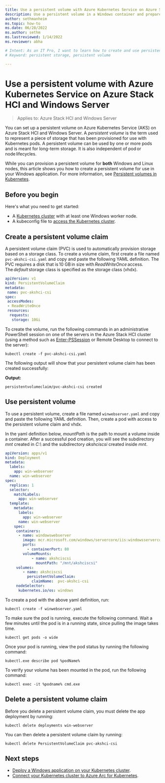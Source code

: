 ```yaml
---
title: Use a persistent volume with Azure Kubernetes Service on Azure Stack HCI and Windows Server
description: Use a persistent volume in a Windows container and prepare Windows nodes for group Managed Service Accounts
author: sethmanheim
ms.topic: how-to
ms.date: 06/28/2022
ms.author: sethm 
ms.lastreviewed: 1/14/2022
ms.reviewer: abha

# Intent: As an IT Pro, I want to learn how to create and use persistent storage volumes in a Windows container and prepare Windows nodes.
# Keyword: persistent storage, persistent volume

---
```


# Use a persistent volume with Azure Kubernetes Service on Azure Stack HCI and Windows Server

> Applies to: Azure Stack HCI and Windows Server

You can set up a persistent volume on Azure Kubernetes Service (AKS) on Azure Stack HCI and Windows Server. A *persistent volume* is the term used to represent a piece of storage that has been provisioned for use with Kubernetes pods. A persistent volume can be used by one or more pods and is meant for long-term storage. It is also independent of pod or node lifecycles.

While you can provision a persistent volume for **both** Windows and Linux nodes, this article shows you how to create a persistent volume for use in your Windows application. For more information, see [Persistent volumes in Kubernetes](https://kubernetes.io/docs/concepts/storage/persistent-volumes/).

## Before you begin

Here's what you need to get started:

* A [Kubernetes cluster](./kubernetes-walkthrough-powershell.md#step-6-create-a-kubernetes-cluster) with at least one Windows worker node.
* A kubeconfig file to [access the Kubernetes cluster](./kubernetes-walkthrough-powershell.md#access-your-clusters-using-kubectl).

## Create a persistent volume claim

A persistent volume claim (PVC) is used to automatically provision storage based on a storage class. To create a volume claim, first create a file named `pvc-akshci-csi.yaml` and copy and paste the following YAML definition. The PVC requires a disk that is 10 GB in size with *ReadWriteOnce* access. The *default* storage class is specified as the storage class (vhdx).  

```yaml
apiVersion: v1
kind: PersistentVolumeClaim
metadata:
 name: pvc-akshci-csi
spec:
 accessModes:
 - ReadWriteOnce
 resources:
  requests:
   storage: 10Gi
```
To create the volume, run the following commands in an administrative PowerShell session on one of the servers in the Azure Stack HCI cluster (using a method such as [Enter-PSSession](/powershell/module/microsoft.powershell.core/enter-pssession) or Remote Desktop to connect to the server):

```
kubectl create -f pvc-akshci-csi.yaml 
```
The following output will show that your persistent volume claim has been created successfully:

**Output:**
```
persistentvolumeclaim/pvc-akshci-csi created
```

## Use persistent volume

To use a persistent volume, create a file named `winwebserver.yaml` and copy and paste the following YAML definition. Then, create a pod with access to the persistent volume claim and vhdx. 

In the yaml definition below, *mountPath* is the path to mount a volume inside a container. After a successful pod creation, you will see the subdirectory *mnt* created in *C:\\* and the subdirectory *akshciscsi* created inside *mnt*.


```yaml
apiVersion: apps/v1 
kind: Deployment 
metadata: 
  labels: 
    app: win-webserver 
  name: win-webserver 
spec: 
  replicas: 1 
  selector: 
    matchLabels: 
      app: win-webserver 
  template: 
    metadata: 
      labels: 
        app: win-webserver 
      name: win-webserver 
    spec: 
     containers: 
      - name: windowswebserver 
        image: mcr.microsoft.com/windows/servercore/iis:windowsservercore-ltsc2019 
        ports:  
          - containerPort: 80    
        volumeMounts: 
            - name: akshciscsi 
              mountPath: "/mnt/akshciscsi" 
     volumes: 
        - name: akshciscsi 
          persistentVolumeClaim: 
            claimName:  pvc-akshci-csi 
     nodeSelector: 
      kubernetes.io/os: windows 
```

To create a pod with the above yaml definition, run:
```
kubectl create -f winwebserver.yaml 
```

To make sure the pod is running, execute the following command. Wait a few minutes until the pod is in a running state, since pulling the image takes time. 
```
kubectl get pods -o wide 
```
Once your pod is running, view the pod status by running the following command: 
```
kubectl.exe describe pod %podName% 
```

To verify your volume has been mounted in the pod, run the following command:
```
kubectl exec -it %podname% cmd.exe 
```

## Delete a persistent volume claim

Before you delete a persistent volume claim, you must delete the app deployment by running:
```
kubectl delete deployments win-webserver
```

You can then delete a persistent volume claim by running:
```
kubectl delete PersistentVolumeClaim pvc-akshci-csi
```

## Next steps
- [Deploy a Windows application on your Kubernetes cluster](./deploy-windows-application.md).
- [Connect your Kubernetes cluster to Azure Arc for Kubernetes](./connect-to-arc.md).
